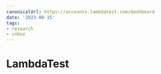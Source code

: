 ```yaml
---
canonicalUrl: https://accounts.lambdatest.com/dashboard
date: '2023-08-15'
tags:
- research
- inbox
---
```


# LambdaTest